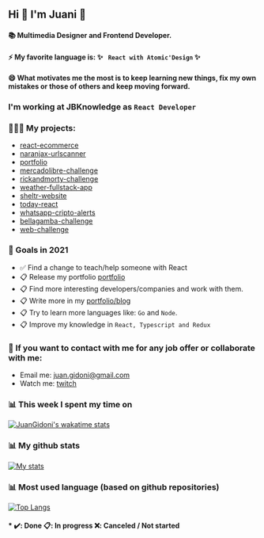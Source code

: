 ## Hi 👋 I'm Juani 🦁

#### 📚 Multimedia Designer and Frontend Developer.

#### ⚡ My favorite language is: ✨ ` React with Atomic'Design` ✨

#### 😄 What motivates me the most is to keep learning new things, fix my own mistakes or those of others and keep moving forward.

### I'm working at JBKnowledge as `React Developer`

### 🧑🏽‍💻 My projects: 
- [react-ecommerce](https://github.com/JuanGidoni/react-ecommerce)
- [naranjax-urlscanner](https://github.com/JuanGidoni/naranjax-urlscanner)
- [portfolio](https://github.com/JuanGidoni/Portfolio)
- [mercadolibre-challenge](https://github.com/JuanGidoni/TestMeLi)
- [rickandmorty-challenge](https://github.com/JuanGidoni/test-rym)
- [weather-fullstack-app](https://github.com/JuanGidoni/weather-flow)
- [sheltr-website](https://github.com/JuanGidoni/sheltr)
- [today-react](https://github.com/JuanGidoni/today-react)
- [whatsapp-cripto-alerts](https://github.com/JuanGidoni/WA-CriptoAlerts)
- [bellagamba-challenge](https://github.com/JuanGidoni/test-bellagamba)
- [web-challenge](https://github.com/JuanGidoni/test-maquetado)

### 🚀 Goals in 2021
- ✅ Find a change to teach/help someone with React 
- 📋 Release my portfolio [portfolio](https://github.com/JuanGidoni/Portfolio) 
- 📋 Find more interesting developers/companies and work with them.
- 📋 Write more in my [portfolio/blog](https://github.com/JuanGidoni/Portfolio)
- 📋 Try to learn more languages like: `Go` and `Node`.
- 📋 Improve my knowledge in `React, Typescript and Redux`

### 👀 If you want to contact with me for any job offer or collaborate with me:

- Email me: juan.gidoni@gmail.com
- Watch me: [twitch](https://twitch.tv/jukxz)

### 📊 This week I spent my time on

[![JuanGidoni's wakatime stats](https://github-readme-stats.vercel.app/api/wakatime?username=JuanGidoni)](https://www.linkedin.com/in/juangidoni/)

### 📊 My github stats

 [![My stats](https://github-readme-stats.vercel.app/api?username=JuanGidoni&show_icons=true&theme=radical)](https://www.linkedin.com/in/juangidoni/)
 
### 📊 Most used language (based on github repositories)

 [![Top Langs](https://github-readme-stats.vercel.app/api/top-langs/?username=juangidoni&layout=compact)](https://www.linkedin.com/in/juangidoni/)

#### * ✔️: Done 📋: In progress ❌: Canceled / Not started
